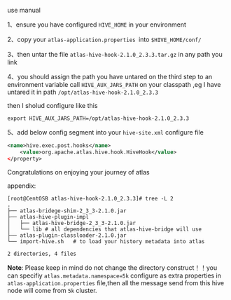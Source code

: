 use manual

1、ensure you have configured `HIVE_HOME` in your environment

2、copy your `atlas-application.properties `into  `$HIVE_HOME/conf/`

3、then untar the file `atlas-hive-hook-2.1.0_2.3.3.tar.gz` in any path you link

4、you should assign the path you have untared on the third step to an environment variable call `HIVE_AUX_JARS_PATH` on your classpath ,eg I have untared it in path `/opt/atlas-hive-hook-2.1.0_2.3.3`

then I sholud configure like this

```shell
export HIVE_AUX_JARS_PATH=/opt/atlas-hive-hook-2.1.0_2.3.3
```

5、add below config segment into your `hive-site.xml` configure file

```xml
<name>hive.exec.post.hooks</name>
	<value>org.apache.atlas.hive.hook.HiveHook</value>
</property>
```

Congratulations on enjoying your journey of atlas

appendix:

```shell
[root@CentOSB atlas-hive-hook-2.1.0_2.3.3]# tree -L 2
.
├── atlas-bridege-shim-2_3_3-2.1.0.jar
├── atlas-hive-plugin-impl
│   ├── atlas-hive-bridge-2_3_3-2.1.0.jar 
│   └── lib # all dependencies that atlas-hive-bridge will use 
├── atlas-plugin-classloader-2.1.0.jar 
└── import-hive.sh   # to load your history metadata into atlas

2 directories, 4 files

```

**Note**: Please keep in mind do not change the directory construct！！you can specifiy `atlas.metadata.namespace=5k` configure as extra properties in `atlas-application.properties` file,then all the message send from this hive node will come from `5k` cluster.

